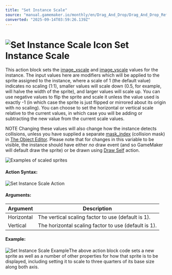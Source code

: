 ```yaml
---
title: "Set Instance Scale"
source: "manual.gamemaker.io/monthly/en/Drag_And_Drop/Drag_And_Drop_Reference/Instance/Set_Instance_Scale.htm"
converted: "2025-09-14T03:59:26.139Z"
---
```


# ![Set Instance Scale Icon](../../../assets/Images/Scripting_Reference/Drag_And_Drop/Reference/Instance/i_Instance_Set_Scale.png) Set Instance Scale

This action block sets the [image\_xscale](../../../GameMaker_Language/GML_Reference/Asset_Management/Sprites/Sprite_Instance_Variables/image_xscale.md) and [image\_yscale](../../../GameMaker_Language/GML_Reference/Asset_Management/Sprites/Sprite_Instance_Variables/image_yscale.md) values for the instance. The input values here are modifiers which will be applied to the sprite assigned to the instance, where a scale of 1 (the default value) indicates no scaling (1:1), smaller values will scale down (0.5, for example, will halve the width of the sprite), and larger values will scale up. You can use negative values to flip the sprite and scale it unless the value used is exactly -1 (in which case the sprite is just flipped or mirrored about its origin with no scaling). You can choose to set the horizontal or vertical scale relative to the current values, in which case you will be adding or subtracting the new value from the current scale values.

NOTE Changing these values will also change how the instance detects collisions, unless you have supplied a separate [mask\_index](../../../GameMaker_Language/GML_Reference/Asset_Management/Sprites/Sprite_Instance_Variables/mask_index.md) (collision mask) in [The Object Editor](../../../The_Asset_Editors/Objects.md). Please note that for changes in this variable to be visible, the instance should have either _no_ draw event (and so GameMaker will default draw the sprite) or be drawn using [Draw Self](../Drawing/Draw_Self.md) action.

![Examples of scaled sprites](../../../assets/Images/Scripting_Reference/Drag_And_Drop/Reference/Instance/sprite_scale.png)

#### Action Syntax:

![Set Instance Scale Action](../../../assets/Images/Scripting_Reference/Drag_And_Drop/Reference/Instance/a_Instance_Set_Scale.png)

#### Arguments:

| Argument | Description |
| --- | --- |
| Horizontal | The vertical scaling factor to use (default is 1). |
| Vertical | The horizontal scaling factor to use (default is 1). |

#### Example:

![Set Instance Scale Example](../../../assets/Images/Scripting_Reference/Drag_And_Drop/Reference/Instance/e_Instance_Set_Sprite.png)The above action block code sets a new sprite as well as a number of other properties for how that sprite is to be displayed, including setting it to scale to three quarters of its base size along both axis.